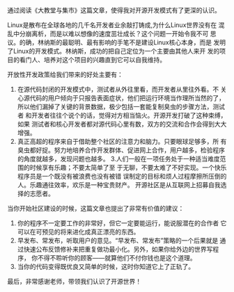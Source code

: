 通过阅读《大教堂与集市》这篇文章，使得我对开源开发模式有了更深的认识。

Linux是散布在全球各地的几千名开发者业余敲打铸成,为什么Linux世界没有在
混乱中分崩离析，而是以难以想像的速度茁壮成长？这个问题一开始令我不可
思议。的确，林纳斯的最聪明、最有影响的手笔不是建设Linux核心本身，而是
发明了Linux的开发模式。林纳斯，成功的把自己定位为一个主要由其他人来开
发的项目的看门人、培养对这个项目的兴趣直到它可以自我维持。

开放性开发政策给我们带来的好处主要有：
1. 在源代码封闭的开发模式中，测试者从外往里看，而开发者从里往外看。不
关心源代码的用户倾向于只报告表面症状，他们把运行环境当作理所当然的了，
所以他们漏掉了关键的背景数据，极少包括一套能复制臭虫的步骤方法，测试者
和开发者往往个说个的话，觉得对方相当恼火。开源开发打破了这种束缚，如果
测试者和核心开发者都对源代码心里有数，双方的交流和合作会得到大大增强。
2. 真正高超的程序来自于借助整个社区的注意力和脑力。只要眼球足够多，所
有臭虫都好捉。努力地培养合作开发群体、促进网上合作，用户越多，检验程序
的角度就越多，发现问题也越多。
3.人们一般在一项任务处于一种适当难度范围的时候享有乐趣；不要太简单了至
于无聊，不要太难了不好实现。一个快乐程序员是一个既没有被浪费也没有被错
误制定的目标和烦人过程摩擦所压倒的人。乐趣通往效率，欢乐是一种宝贵财产。
开源社区是从互联网上招募自我选择的志愿者。

当你开始社区建设的时候，这篇文章也提出了非常有价值的建议：
1. 你的程序不一定要工作的非常好，但它一定要能运行，能说服潜在的合作者
它可以在可预见的将来进化成真正漂亮的东西。
2. 早发布、常发布，听取用户的意见。“早发布、常发布”策略的一个后果就是
通过快速公布反馈修补来把重复做功最小化。另外，如果你给外边的世界写程序，
你不得不聆听你的顾客——就算他们不付你钱也是这个道理。
3. 当你的代码变得既优良又简单的时候，这时你知道它上了正轨了。

最后，非常感谢老师，带领我们认识了开源世界！
